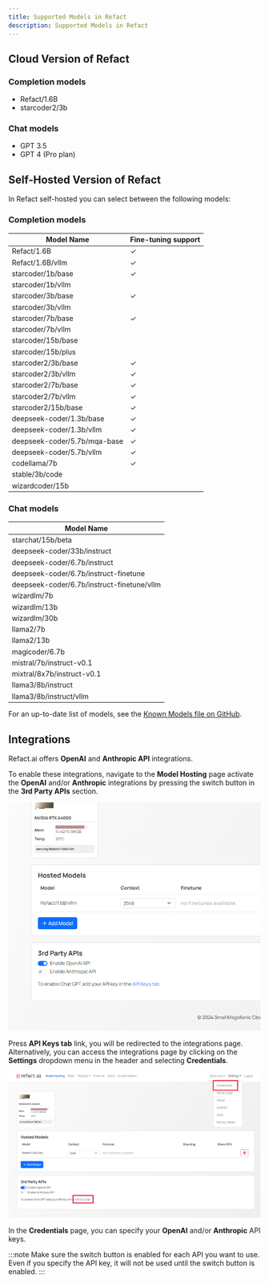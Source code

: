 ```yaml
---
title: Supported Models in Refact
description: Supported Models in Refact
---
```


## Cloud Version of Refact

### Completion models 
- Refact/1.6B  
- starcoder2/3b

### Chat models
- GPT 3.5
- GPT 4 (Pro plan)

## Self-Hosted Version of Refact

In Refact self-hosted you can select between the following models: 

### Completion models 
<table class="full-table">
<thead>
<tr>
<th>Model Name</th>
<th>Fine-tuning support</th>
</tr>
</thead>
<tbody>
<tr>
<td>Refact/1.6B</td>
<td>✓</td>
</tr>
<tr>
<td>Refact/1.6B/vllm</td>
<td>✓</td>
</tr>
<tr>
<td>starcoder/1b/base</td>
<td>✓</td>
</tr>
<tr>
<td>starcoder/1b/vllm</td>
<td></td>
</tr>
<tr>
<td>starcoder/3b/base</td>
<td>✓</td>
</tr>
<tr>
<td>starcoder/3b/vllm</td>
<td></td>
</tr>
<tr>
<td>starcoder/7b/base</td>
<td>✓</td>
</tr>
<tr>
<td>starcoder/7b/vllm</td>
<td></td>
</tr>
<tr>
<td>starcoder/15b/base</td>
<td></td>
</tr>
<tr>
<td>starcoder/15b/plus</td>
<td></td>
</tr>
<tr>
<td>starcoder2/3b/base</td>
<td>✓</td>
</tr>
<tr>
<td>starcoder2/3b/vllm</td>
<td>✓</td>
</tr>
<tr>
<td>starcoder2/7b/base</td>
<td>✓</td>
</tr>
<tr>
<td>starcoder2/7b/vllm</td>
<td>✓</td>
</tr>
<tr>
<td>starcoder2/15b/base</td>
<td>✓</td>
</tr>
<tr>
<td>deepseek-coder/1.3b/base</td>
<td>✓</td>
</tr>
<tr>
<td>deepseek-coder/1.3b/vllm</td>
<td>✓</td>
</tr>
<tr>
<td>deepseek-coder/5.7b/mqa-base</td>
<td>✓</td>
</tr>
<tr>
<td>deepseek-coder/5.7b/vllm</td>
<td>✓</td>
</tr>
<tr>
<td>codellama/7b</td>
<td>✓</td>
</tr>
<tr>
<td>stable/3b/code</td>
<td></td>
</tr>
<tr>
<td>wizardcoder/15b</td>
<td></td>
</tr>
</tbody>
</table>

### Chat models
<table class="full-table">
<thead>
<tr>
<th>Model Name</th>
</tr>
</thead>
<tbody>
<tr>
<td>starchat/15b/beta</td>
</tr>
<tr>
<td>deepseek-coder/33b/instruct</td>
</tr>
<tr>
<td>deepseek-coder/6.7b/instruct</td>
</tr>
<tr>
<td>deepseek-coder/6.7b/instruct-finetune</td>
</tr>
<tr>
<td>deepseek-coder/6.7b/instruct-finetune/vllm</td>
</tr>
<tr>
<td>wizardlm/7b</td>
</tr>
<tr>
<td>wizardlm/13b</td>
</tr>
<tr>
<td>wizardlm/30b</td>
</tr>
<tr>
<td>llama2/7b</td>
</tr>
<tr>
<td>llama2/13b</td>
</tr>
<tr>
<td>magicoder/6.7b</td>
</tr>
<tr>
<td>mistral/7b/instruct-v0.1</td>
</tr>
<tr>
<td>mixtral/8x7b/instruct-v0.1</td>
</tr>
<tr>
<td>llama3/8b/instruct</td>
</tr>
<tr>
<td>llama3/8b/instruct/vllm</td>
</tr>
</tbody>
</table>

For an up-to-date list of models, see the [Known Models file on GitHub](https://github.com/smallcloudai/refact-lsp/blob/main/src/known_models.rs).

## Integrations

Refact.ai offers **OpenAI** and **Anthropic API** integrations.

To enable these integrations, navigate to the **Model Hosting** page activate the **OpenAI** and/or **Anthropic** integrations by pressing the switch button in the **3rd Party APIs** section.

![3rd Party APIs Secction](../../assets/3-party-apis.png)

Press **API Keys tab** link, you will be redirected to the integrations page. Alternatively, you can access the integrations page by clicking on the **Settings** dropdown menu in the header and selecting **Credentials**.

![Model Hosting Page with Dropdown Expanded](../../assets/api-keys-link.png)

In the **Credentials** page, you can specify your **OpenAI** and/or **Anthropic** API keys.

:::note
Make sure the switch button is enabled for each API you want to use. Even if you specify the API key, it will not be used until the switch button is enabled.
:::